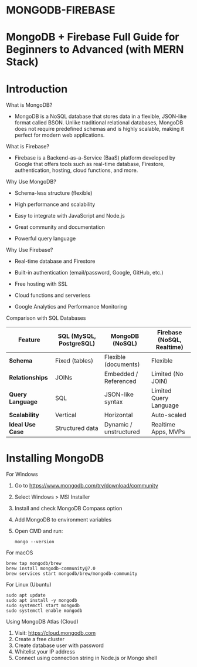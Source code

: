 # MONGODB-FIREBASE

# MongoDB + Firebase Full Guide for Beginners to Advanced (with MERN Stack)

# Introduction

What is MongoDB?

- MongoDB is a NoSQL database that stores data in a flexible, JSON-like format called BSON. Unlike traditional relational databases, MongoDB does not require predefined schemas and is highly scalable, making it perfect for modern web applications.

What is Firebase?

- Firebase is a Backend-as-a-Service (BaaS) platform developed by Google that offers tools such as real-time database, Firestore, authentication, hosting, cloud functions, and more.

Why Use MongoDB?

  - Schema-less structure (flexible)

  - High performance and scalability

  - Easy to integrate with JavaScript and Node.js

  - Great community and documentation

  - Powerful query language

Why Use Firebase?

  - Real-time database and Firestore

  - Built-in authentication (email/password, Google, GitHub, etc.)

  - Free hosting with SSL

  - Cloud functions and serverless

  - Google Analytics and Performance Monitoring


Comparison with SQL Databases

   | Feature           | SQL (MySQL, PostgreSQL)     | MongoDB (NoSQL)              | Firebase (NoSQL, Realtime)     |
|-------------------|-----------------------------|------------------------------|--------------------------------|
| **Schema** | Fixed (tables)              | Flexible (documents)         | Flexible                       |
| **Relationships** | JOINs                       | Embedded / Referenced        | Limited (No JOIN)              |
| **Query Language**| SQL                         | JSON-like syntax             | Limited Query Language         |
| **Scalability** | Vertical                    | Horizontal                   | Auto-scaled                    |
| **Ideal Use Case**| Structured data             | Dynamic / unstructured       | Realtime Apps, MVPs            |


# Installing MongoDB

For Windows
  1. Go to https://www.mongodb.com/try/download/community
  2. Select Windows > MSI Installer
  3. Install and check MongoDB Compass option
  4. Add MongoDB to environment variables
  5. Open CMD and run:

         mongo --version

For macOS

    brew tap mongodb/brew
    brew install mongodb-community@7.0
    brew services start mongodb/brew/mongodb-community

For Linux (Ubuntu)
      
    sudo apt update
    sudo apt install -y mongodb
    sudo systemctl start mongodb
    sudo systemctl enable mongodb

Using MongoDB Atlas (Cloud)
  1. Visit: https://cloud.mongodb.com
  2. Create a free cluster
  3. Create database user with password
  4. Whitelist your IP address
  5. Connect using connection string in Node.js or Mongo shell


